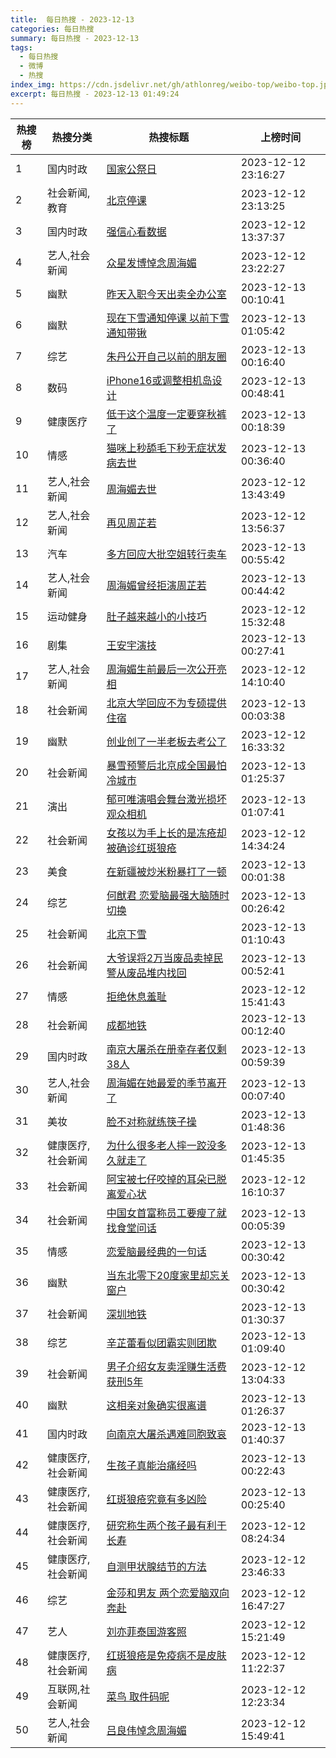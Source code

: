 ```yaml
---
title:  每日热搜 - 2023-12-13
categories: 每日热搜
summary: 每日热搜 - 2023-12-13
tags:
  - 每日热搜
  - 微博
  - 热搜
index_img: https://cdn.jsdelivr.net/gh/athlonreg/weibo-top/weibo-top.jpeg
excerpt: 每日热搜 - 2023-12-13 01:49:24
---
```


| 热搜榜 | 热搜分类 | 热搜标题 | 上榜时间 |
| --- | --- | --- | --- |
| 1 | 国内时政 | [国家公祭日](https://s.weibo.com/weibo%3Fq%3D%2523%E5%9B%BD%E5%AE%B6%E5%85%AC%E7%A5%AD%E6%97%A5%2523) | 2023-12-12 23:16:27 | 
| 2 | 社会新闻,教育 | [北京停课](https://s.weibo.com/weibo%3Fq%3D%2523%E5%8C%97%E4%BA%AC%E5%81%9C%E8%AF%BE%2523) | 2023-12-12 23:13:25 | 
| 3 | 国内时政 | [强信心看数据](https://s.weibo.com/weibo%3Fq%3D%2523%E5%BC%BA%E4%BF%A1%E5%BF%83%E7%9C%8B%E6%95%B0%E6%8D%AE%2523) | 2023-12-12 13:37:37 | 
| 4 | 艺人,社会新闻 | [众星发博悼念周海媚](https://s.weibo.com/weibo%3Fq%3D%2523%E4%BC%97%E6%98%9F%E5%8F%91%E5%8D%9A%E6%82%BC%E5%BF%B5%E5%91%A8%E6%B5%B7%E5%AA%9A%2523) | 2023-12-12 23:22:27 | 
| 5 | 幽默 | [昨天入职今天出卖全办公室](https://s.weibo.com/weibo%3Fq%3D%2523%E6%98%A8%E5%A4%A9%E5%85%A5%E8%81%8C%E4%BB%8A%E5%A4%A9%E5%87%BA%E5%8D%96%E5%85%A8%E5%8A%9E%E5%85%AC%E5%AE%A4%2523) | 2023-12-13 00:10:41 | 
| 6 | 幽默 | [现在下雪通知停课 以前下雪通知带锹](https://s.weibo.com/weibo%3Fq%3D%2523%E7%8E%B0%E5%9C%A8%E4%B8%8B%E9%9B%AA%E9%80%9A%E7%9F%A5%E5%81%9C%E8%AF%BE%20%E4%BB%A5%E5%89%8D%E4%B8%8B%E9%9B%AA%E9%80%9A%E7%9F%A5%E5%B8%A6%E9%94%B9%2523) | 2023-12-13 01:05:42 | 
| 7 | 综艺 | [朱丹公开自己以前的朋友圈](https://s.weibo.com/weibo%3Fq%3D%2523%E6%9C%B1%E4%B8%B9%E5%85%AC%E5%BC%80%E8%87%AA%E5%B7%B1%E4%BB%A5%E5%89%8D%E7%9A%84%E6%9C%8B%E5%8F%8B%E5%9C%88%2523) | 2023-12-13 00:16:40 | 
| 8 | 数码 | [iPhone16或调整相机岛设计](https://s.weibo.com/weibo%3Fq%3D%2523iPhone16%E6%88%96%E8%B0%83%E6%95%B4%E7%9B%B8%E6%9C%BA%E5%B2%9B%E8%AE%BE%E8%AE%A1%2523) | 2023-12-13 00:48:41 | 
| 9 | 健康医疗 | [低于这个温度一定要穿秋裤了](https://s.weibo.com/weibo%3Fq%3D%2523%E4%BD%8E%E4%BA%8E%E8%BF%99%E4%B8%AA%E6%B8%A9%E5%BA%A6%E4%B8%80%E5%AE%9A%E8%A6%81%E7%A9%BF%E7%A7%8B%E8%A3%A4%E4%BA%86%2523) | 2023-12-13 00:18:39 | 
| 10 | 情感 | [猫咪上秒舔毛下秒无症状发病去世](https://s.weibo.com/weibo%3Fq%3D%2523%E7%8C%AB%E5%92%AA%E4%B8%8A%E7%A7%92%E8%88%94%E6%AF%9B%E4%B8%8B%E7%A7%92%E6%97%A0%E7%97%87%E7%8A%B6%E5%8F%91%E7%97%85%E5%8E%BB%E4%B8%96%2523) | 2023-12-13 00:36:40 | 
| 11 | 艺人,社会新闻 | [周海媚去世](https://s.weibo.com/weibo%3Fq%3D%2523%E5%91%A8%E6%B5%B7%E5%AA%9A%E5%8E%BB%E4%B8%96%2523) | 2023-12-12 13:43:49 | 
| 12 | 艺人,社会新闻 | [再见周芷若](https://s.weibo.com/weibo%3Fq%3D%2523%E5%86%8D%E8%A7%81%E5%91%A8%E8%8A%B7%E8%8B%A5%2523) | 2023-12-12 13:56:37 | 
| 13 | 汽车 | [多方回应大批空姐转行卖车](https://s.weibo.com/weibo%3Fq%3D%2523%E5%A4%9A%E6%96%B9%E5%9B%9E%E5%BA%94%E5%A4%A7%E6%89%B9%E7%A9%BA%E5%A7%90%E8%BD%AC%E8%A1%8C%E5%8D%96%E8%BD%A6%2523) | 2023-12-13 00:55:42 | 
| 14 | 艺人,社会新闻 | [周海媚曾经拒演周芷若](https://s.weibo.com/weibo%3Fq%3D%2523%E5%91%A8%E6%B5%B7%E5%AA%9A%E6%9B%BE%E7%BB%8F%E6%8B%92%E6%BC%94%E5%91%A8%E8%8A%B7%E8%8B%A5%2523) | 2023-12-13 00:44:42 | 
| 15 | 运动健身 | [肚子越来越小的小技巧](https://s.weibo.com/weibo%3Fq%3D%2523%E8%82%9A%E5%AD%90%E8%B6%8A%E6%9D%A5%E8%B6%8A%E5%B0%8F%E7%9A%84%E5%B0%8F%E6%8A%80%E5%B7%A7%2523) | 2023-12-12 15:32:48 | 
| 16 | 剧集 | [王安宇演技](https://s.weibo.com/weibo%3Fq%3D%2523%E7%8E%8B%E5%AE%89%E5%AE%87%E6%BC%94%E6%8A%80%2523) | 2023-12-13 00:27:41 | 
| 17 | 艺人,社会新闻 | [周海媚生前最后一次公开亮相](https://s.weibo.com/weibo%3Fq%3D%2523%E5%91%A8%E6%B5%B7%E5%AA%9A%E7%94%9F%E5%89%8D%E6%9C%80%E5%90%8E%E4%B8%80%E6%AC%A1%E5%85%AC%E5%BC%80%E4%BA%AE%E7%9B%B8%2523) | 2023-12-12 14:10:40 | 
| 18 | 社会新闻 | [北京大学回应不为专硕提供住宿](https://s.weibo.com/weibo%3Fq%3D%2523%E5%8C%97%E4%BA%AC%E5%A4%A7%E5%AD%A6%E5%9B%9E%E5%BA%94%E4%B8%8D%E4%B8%BA%E4%B8%93%E7%A1%95%E6%8F%90%E4%BE%9B%E4%BD%8F%E5%AE%BF%2523) | 2023-12-13 00:03:38 | 
| 19 | 幽默 | [创业创了一半老板去考公了](https://s.weibo.com/weibo%3Fq%3D%2523%E5%88%9B%E4%B8%9A%E5%88%9B%E4%BA%86%E4%B8%80%E5%8D%8A%E8%80%81%E6%9D%BF%E5%8E%BB%E8%80%83%E5%85%AC%E4%BA%86%2523) | 2023-12-12 16:33:32 | 
| 20 | 社会新闻 | [暴雪预警后北京成全国最怕冷城市](https://s.weibo.com/weibo%3Fq%3D%2523%E6%9A%B4%E9%9B%AA%E9%A2%84%E8%AD%A6%E5%90%8E%E5%8C%97%E4%BA%AC%E6%88%90%E5%85%A8%E5%9B%BD%E6%9C%80%E6%80%95%E5%86%B7%E5%9F%8E%E5%B8%82%2523) | 2023-12-13 01:25:37 | 
| 21 | 演出 | [郁可唯演唱会舞台激光损坏观众相机](https://s.weibo.com/weibo%3Fq%3D%2523%E9%83%81%E5%8F%AF%E5%94%AF%E6%BC%94%E5%94%B1%E4%BC%9A%E8%88%9E%E5%8F%B0%E6%BF%80%E5%85%89%E6%8D%9F%E5%9D%8F%E8%A7%82%E4%BC%97%E7%9B%B8%E6%9C%BA%2523) | 2023-12-13 01:07:41 | 
| 22 | 社会新闻 | [女孩以为手上长的是冻疮却被确诊红斑狼疮](https://s.weibo.com/weibo%3Fq%3D%2523%E5%A5%B3%E5%AD%A9%E4%BB%A5%E4%B8%BA%E6%89%8B%E4%B8%8A%E9%95%BF%E7%9A%84%E6%98%AF%E5%86%BB%E7%96%AE%E5%8D%B4%E8%A2%AB%E7%A1%AE%E8%AF%8A%E7%BA%A2%E6%96%91%E7%8B%BC%E7%96%AE%2523) | 2023-12-12 14:34:24 | 
| 23 | 美食 | [在新疆被炒米粉暴打了一顿](https://s.weibo.com/weibo%3Fq%3D%2523%E5%9C%A8%E6%96%B0%E7%96%86%E8%A2%AB%E7%82%92%E7%B1%B3%E7%B2%89%E6%9A%B4%E6%89%93%E4%BA%86%E4%B8%80%E9%A1%BF%2523) | 2023-12-13 00:01:38 | 
| 24 | 综艺 | [何猷君 恋爱脑最强大脑随时切换](https://s.weibo.com/weibo%3Fq%3D%2523%E4%BD%95%E7%8C%B7%E5%90%9B%20%E6%81%8B%E7%88%B1%E8%84%91%E6%9C%80%E5%BC%BA%E5%A4%A7%E8%84%91%E9%9A%8F%E6%97%B6%E5%88%87%E6%8D%A2%2523) | 2023-12-13 00:26:42 | 
| 25 | 社会新闻 | [北京下雪](https://s.weibo.com/weibo%3Fq%3D%2523%E5%8C%97%E4%BA%AC%E4%B8%8B%E9%9B%AA%2523) | 2023-12-13 01:10:43 | 
| 26 | 社会新闻 | [大爷误将2万当废品卖掉民警从废品堆内找回](https://s.weibo.com/weibo%3Fq%3D%2523%E5%A4%A7%E7%88%B7%E8%AF%AF%E5%B0%862%E4%B8%87%E5%BD%93%E5%BA%9F%E5%93%81%E5%8D%96%E6%8E%89%E6%B0%91%E8%AD%A6%E4%BB%8E%E5%BA%9F%E5%93%81%E5%A0%86%E5%86%85%E6%89%BE%E5%9B%9E%2523) | 2023-12-13 00:52:41 | 
| 27 | 情感 | [拒绝休息羞耻](https://s.weibo.com/weibo%3Fq%3D%2523%E6%8B%92%E7%BB%9D%E4%BC%91%E6%81%AF%E7%BE%9E%E8%80%BB%2523) | 2023-12-12 15:41:43 | 
| 28 | 社会新闻 | [成都地铁](https://s.weibo.com/weibo%3Fq%3D%2523%E6%88%90%E9%83%BD%E5%9C%B0%E9%93%81%2523) | 2023-12-13 00:12:40 | 
| 29 | 国内时政 | [南京大屠杀在册幸存者仅剩38人](https://s.weibo.com/weibo%3Fq%3D%2523%E5%8D%97%E4%BA%AC%E5%A4%A7%E5%B1%A0%E6%9D%80%E5%9C%A8%E5%86%8C%E5%B9%B8%E5%AD%98%E8%80%85%E4%BB%85%E5%89%A938%E4%BA%BA%2523) | 2023-12-13 00:59:39 | 
| 30 | 艺人,社会新闻 | [周海媚在她最爱的季节离开了](https://s.weibo.com/weibo%3Fq%3D%2523%E5%91%A8%E6%B5%B7%E5%AA%9A%E5%9C%A8%E5%A5%B9%E6%9C%80%E7%88%B1%E7%9A%84%E5%AD%A3%E8%8A%82%E7%A6%BB%E5%BC%80%E4%BA%86%2523) | 2023-12-13 00:07:40 | 
| 31 | 美妆 | [脸不对称就练筷子操](https://s.weibo.com/weibo%3Fq%3D%2523%E8%84%B8%E4%B8%8D%E5%AF%B9%E7%A7%B0%E5%B0%B1%E7%BB%83%E7%AD%B7%E5%AD%90%E6%93%8D%2523) | 2023-12-13 01:48:36 | 
| 32 | 健康医疗,社会新闻 | [为什么很多老人摔一跤没多久就走了](https://s.weibo.com/weibo%3Fq%3D%2523%E4%B8%BA%E4%BB%80%E4%B9%88%E5%BE%88%E5%A4%9A%E8%80%81%E4%BA%BA%E6%91%94%E4%B8%80%E8%B7%A4%E6%B2%A1%E5%A4%9A%E4%B9%85%E5%B0%B1%E8%B5%B0%E4%BA%86%2523) | 2023-12-13 01:45:35 | 
| 33 | 社会新闻 | [阿宝被七仔咬掉的耳朵已脱离爱心状](https://s.weibo.com/weibo%3Fq%3D%2523%E9%98%BF%E5%AE%9D%E8%A2%AB%E4%B8%83%E4%BB%94%E5%92%AC%E6%8E%89%E7%9A%84%E8%80%B3%E6%9C%B5%E5%B7%B2%E8%84%B1%E7%A6%BB%E7%88%B1%E5%BF%83%E7%8A%B6%2523) | 2023-12-12 16:10:37 | 
| 34 | 社会新闻 | [中国女首富称员工要瘦了就找食堂问话](https://s.weibo.com/weibo%3Fq%3D%2523%E4%B8%AD%E5%9B%BD%E5%A5%B3%E9%A6%96%E5%AF%8C%E7%A7%B0%E5%91%98%E5%B7%A5%E8%A6%81%E7%98%A6%E4%BA%86%E5%B0%B1%E6%89%BE%E9%A3%9F%E5%A0%82%E9%97%AE%E8%AF%9D%2523) | 2023-12-13 00:05:39 | 
| 35 | 情感 | [恋爱脑最经典的一句话](https://s.weibo.com/weibo%3Fq%3D%2523%E6%81%8B%E7%88%B1%E8%84%91%E6%9C%80%E7%BB%8F%E5%85%B8%E7%9A%84%E4%B8%80%E5%8F%A5%E8%AF%9D%2523) | 2023-12-13 00:30:42 | 
| 36 | 幽默 | [当东北零下20度家里却忘关窗户](https://s.weibo.com/weibo%3Fq%3D%2523%E5%BD%93%E4%B8%9C%E5%8C%97%E9%9B%B6%E4%B8%8B20%E5%BA%A6%E5%AE%B6%E9%87%8C%E5%8D%B4%E5%BF%98%E5%85%B3%E7%AA%97%E6%88%B7%2523) | 2023-12-13 00:30:42 | 
| 37 | 社会新闻 | [深圳地铁](https://s.weibo.com/weibo%3Fq%3D%2523%E6%B7%B1%E5%9C%B3%E5%9C%B0%E9%93%81%2523) | 2023-12-13 01:30:37 | 
| 38 | 综艺 | [辛芷蕾看似团霸实则团欺](https://s.weibo.com/weibo%3Fq%3D%2523%E8%BE%9B%E8%8A%B7%E8%95%BE%E7%9C%8B%E4%BC%BC%E5%9B%A2%E9%9C%B8%E5%AE%9E%E5%88%99%E5%9B%A2%E6%AC%BA%2523) | 2023-12-13 01:09:40 | 
| 39 | 社会新闻 | [男子介绍女友卖淫赚生活费获刑5年](https://s.weibo.com/weibo%3Fq%3D%2523%E7%94%B7%E5%AD%90%E4%BB%8B%E7%BB%8D%E5%A5%B3%E5%8F%8B%E5%8D%96%E6%B7%AB%E8%B5%9A%E7%94%9F%E6%B4%BB%E8%B4%B9%E8%8E%B7%E5%88%915%E5%B9%B4%2523) | 2023-12-12 13:04:33 | 
| 40 | 幽默 | [这相亲对象确实很离谱](https://s.weibo.com/weibo%3Fq%3D%2523%E8%BF%99%E7%9B%B8%E4%BA%B2%E5%AF%B9%E8%B1%A1%E7%A1%AE%E5%AE%9E%E5%BE%88%E7%A6%BB%E8%B0%B1%2523) | 2023-12-13 01:26:37 | 
| 41 | 国内时政 | [向南京大屠杀遇难同胞致哀](https://s.weibo.com/weibo%3Fq%3D%2523%E5%90%91%E5%8D%97%E4%BA%AC%E5%A4%A7%E5%B1%A0%E6%9D%80%E9%81%87%E9%9A%BE%E5%90%8C%E8%83%9E%E8%87%B4%E5%93%80%2523) | 2023-12-13 01:40:37 | 
| 42 | 健康医疗,社会新闻 | [生孩子真能治痛经吗](https://s.weibo.com/weibo%3Fq%3D%2523%E7%94%9F%E5%AD%A9%E5%AD%90%E7%9C%9F%E8%83%BD%E6%B2%BB%E7%97%9B%E7%BB%8F%E5%90%97%2523) | 2023-12-13 00:22:43 | 
| 43 | 健康医疗,社会新闻 | [红斑狼疮究竟有多凶险](https://s.weibo.com/weibo%3Fq%3D%2523%E7%BA%A2%E6%96%91%E7%8B%BC%E7%96%AE%E7%A9%B6%E7%AB%9F%E6%9C%89%E5%A4%9A%E5%87%B6%E9%99%A9%2523) | 2023-12-13 00:25:40 | 
| 44 | 健康医疗,社会新闻 | [研究称生两个孩子最有利于长寿](https://s.weibo.com/weibo%3Fq%3D%2523%E7%A0%94%E7%A9%B6%E7%A7%B0%E7%94%9F%E4%B8%A4%E4%B8%AA%E5%AD%A9%E5%AD%90%E6%9C%80%E6%9C%89%E5%88%A9%E4%BA%8E%E9%95%BF%E5%AF%BF%2523) | 2023-12-12 08:24:34 | 
| 45 | 健康医疗,社会新闻 | [自测甲状腺结节的方法](https://s.weibo.com/weibo%3Fq%3D%2523%E8%87%AA%E6%B5%8B%E7%94%B2%E7%8A%B6%E8%85%BA%E7%BB%93%E8%8A%82%E7%9A%84%E6%96%B9%E6%B3%95%2523) | 2023-12-12 23:46:33 | 
| 46 | 综艺 | [金莎和男友 两个恋爱脑双向奔赴](https://s.weibo.com/weibo%3Fq%3D%2523%E9%87%91%E8%8E%8E%E5%92%8C%E7%94%B7%E5%8F%8B%20%E4%B8%A4%E4%B8%AA%E6%81%8B%E7%88%B1%E8%84%91%E5%8F%8C%E5%90%91%E5%A5%94%E8%B5%B4%2523) | 2023-12-12 16:47:27 | 
| 47 | 艺人 | [刘亦菲泰国游客照](https://s.weibo.com/weibo%3Fq%3D%2523%E5%88%98%E4%BA%A6%E8%8F%B2%E6%B3%B0%E5%9B%BD%E6%B8%B8%E5%AE%A2%E7%85%A7%2523) | 2023-12-12 15:21:49 | 
| 48 | 健康医疗,社会新闻 | [红斑狼疮是免疫病不是皮肤病](https://s.weibo.com/weibo%3Fq%3D%2523%E7%BA%A2%E6%96%91%E7%8B%BC%E7%96%AE%E6%98%AF%E5%85%8D%E7%96%AB%E7%97%85%E4%B8%8D%E6%98%AF%E7%9A%AE%E8%82%A4%E7%97%85%2523) | 2023-12-12 11:22:37 | 
| 49 | 互联网,社会新闻 | [菜鸟 取件码呢](https://s.weibo.com/weibo%3Fq%3D%2523%E8%8F%9C%E9%B8%9F%20%E5%8F%96%E4%BB%B6%E7%A0%81%E5%91%A2%2523) | 2023-12-12 12:23:34 | 
| 50 | 艺人,社会新闻 | [吕良伟悼念周海媚](https://s.weibo.com/weibo%3Fq%3D%2523%E5%90%95%E8%89%AF%E4%BC%9F%E6%82%BC%E5%BF%B5%E5%91%A8%E6%B5%B7%E5%AA%9A%2523) | 2023-12-12 15:49:41 | 
